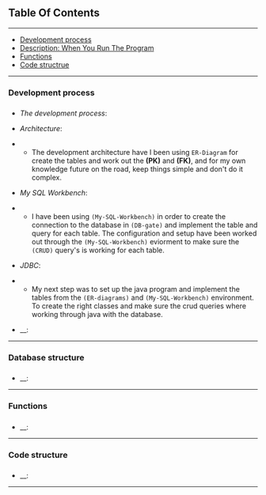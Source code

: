 
## Table Of Contents
- --
* [Development process](#Development-process)
* [Description: When You Run The Program](#Database-structure)
* [Functions](#Functions)
* [Code structrue](#code-structure)
- --

### Development process
#####
* _The development process_: 

* _Architecture_: 
* * The development architecture have I been using `ER-Diagram` for create the tables and work out the __(PK)__ and __(FK)__, and for my own knowledge future on the road, keep things simple and don't do it complex.

* _My SQL Workbench_:
* * I have been using `(My-SQL-Workbench)` in order to create the connection to the database in `(DB-gate)` and implement the table and query for each table.
The configuration and setup have been worked out through the `(My-SQL-Workbench)` eviorment to make sure the `(CRUD)` query's is working for each table.
* _JDBC_:
* * My next step was to set up the java program and implement the tables from the `(ER-diagrams)` and `(My-SQL-Workbench)` environment. To create the right classes and make sure the crud queries where working through java with the database.
* __: 
- --
### Database structure
#####
* __:

- --
### Functions
#####
* __: 

- --
### Code structure
#####
* __: 

- --